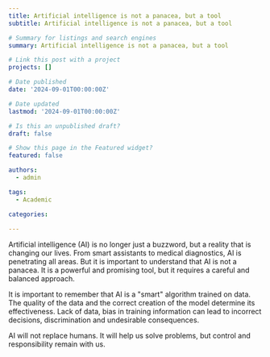 ```yaml
---
title: Artificial intelligence is not a panacea, but a tool
subtitle: Artificial intelligence is not a panacea, but a tool

# Summary for listings and search engines
summary: Artificial intelligence is not a panacea, but a tool

# Link this post with a project
projects: []

# Date published
date: '2024-09-01T00:00:00Z'

# Date updated
lastmod: '2024-09-01T00:00:00Z'

# Is this an unpublished draft?
draft: false

# Show this page in the Featured widget?
featured: false

authors:
  - admin

tags:
  - Academic

categories:
  
---
```


Artificial intelligence (AI) is no longer just a buzzword, but a reality that is changing our lives. From smart assistants to medical diagnostics, AI is penetrating all areas. But it is important to understand that AI is not a panacea. It is a powerful and promising tool, but it requires a careful and balanced approach.

It is important to remember that AI is a "smart" algorithm trained on data. The quality of the data and the correct creation of the model determine its effectiveness. Lack of data, bias in training information can lead to incorrect decisions, discrimination and undesirable consequences.

AI will not replace humans. It will help us solve problems, but control and responsibility remain with us.


